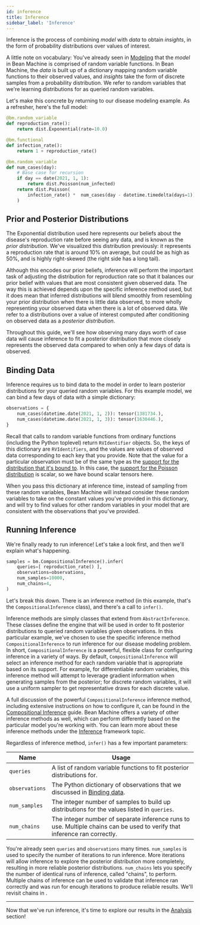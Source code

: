 ```yaml
---
id: inference
title: Inference
sidebar_label: 'Inference'
---
```


<!-- @import "../../header.md" -->

Inference is the process of combining _model_ with _data_ to obtain _insights_, in the form of probability distributions over values of interest.

A little note on vocabulary: You've already seen in [Modeling](../modeling/modeling.md) that the _model_ in Bean Machine is comprised of random variable functions. In Bean Machine, the _data_ is built up of a dictionary mapping random variable functions to their observed values, and _insights_ take the form of discrete samples from a probability distribution. We refer to random variables that we're learning distributions for as queried random variables.



Let's make this concrete by returning to our disease modeling example. As a refresher, here's the full model:


```py
@bm.random_variable
def reproduction_rate():
    return dist.Exponential(rate=10.0)

@bm.functional
def infection_rate():
    return 1 + reproduction_rate()

@bm.random_variable
def num_cases(day):
    # Base case for recursion
    if day == date(2021, 1, 1):
        return dist.Poisson(num_infected)
    return dist.Poisson(
        infection_rate() *  num_cases(day - datetime.timedelta(days=1))
    )
```


## Prior and Posterior Distributions


<!-- <img style="float: right;" src="../why_bean_machine/exponential_10.png" width='400px'> -->

The $\text{Exponential}$ distribution used here represents our beliefs about the disease's reproduction rate before seeing any data, and is known as the _prior distribution_. We've visualized this distribution previously: it represents a reproduction rate that is around 10% on average, but could be as high as 50%, and is highly right-skewed (the right side has a long tail).

Although this encodes our prior beliefs, inference will perform the important task of adjusting the distribution for reproduction rate so that it balances our prior belief with values that are most consistent given observed data. The way this is achieved depends upon the specific inference method used, but it does mean that inferred distributions will blend smoothly from resembling your prior distribution when there is little data observed, to more wholly representing your observed data when there is a lot of observed data. We refer to a distributions over a value of interest computed after conditioning on observed data as a _posterior distribution_.

Throughout this guide, we'll see how observing many days worth of case data will cause inference to fit a posterior distribution that more closely represents the observed data compared to when only a few days of data is observed.

## <a name="binding_data"></a>Binding Data

Inference requires us to bind data to the model in order to learn posterior distributions for your queried random variables. For this example model, we can bind a few days of data with a simple dictionary:

```py
observations = {
    num_cases(datetime.date(2021, 1, 2)): tensor(1381734.),
    num_cases(datetime.date(2021, 1, 3)): tensor(1630446.),
}
```

Recall that calls to random variable functions from ordinary functions (including the Python toplevel) return `RVIdentifier` objects. So, the keys of this dictionary are `RVIdentifiers`, and the values are values of observed data corresponding to each key that you provide. Note that the value for a particular observation must be of the same type as the [support for the distribution that it's bound to](https://pytorch.org/docs/stable/distributions.html#torch.distributions.distribution.Distribution.support). In this case, the [support for the $\text{Poisson}$ distribution](https://pytorch.org/docs/stable/distributions.html#torch.distributions.poisson.Poisson.support) is scalar, so we have bound scalar tensors here.

When you pass this dictionary at inference time, instead of sampling from these random variables, Bean Machine will instead consider these random variables to take on the constant values you've provided in this dictionary, and will try to find values for other random variables in your model that are consistent with the observations that you've provided.

## Running Inference

We're finally ready to run inference! Let's take a look first, and then we'll explain what's happening.

```py
samples = bm.CompositionalInference().infer(
    queries=[ reproduction_rate() ],
    observations=observations,
    num_samples=10000,
    num_chains=4,
)
```

Let's break this down. There is an inference method (in this example, that's the `CompositionalInference` class), and there's a call to `infer()`.

Inference methods are simply classes that extend from `AbstractInference`. These classes define the engine that will be used in order to fit posterior distributions to queried random variables given observations. In this particular example, we've chosen to use the specific inference method `CompositionalInference` to run inference for our disease modeling problem. In short, `CompositionalInference` is a powerful, flexible class for configuring inference in a variety of ways. By default, `CompositionalInference` will select an inference method for each random variable that is appropriate based on its support. For example, for differentiable random variables, this inference method will attempt to leverage gradient information when generating samples from the posterior; for discrete random variables, it will use a uniform sampler to get representative draws for each discrete value.

A full discussion of the powerful `CompositionalInference` inference method, including extensive instructions on how to configure it, can be found in the [Compositional Inference](../../framework_topics/programmable_inference/compositional_inference.md) guide. Bean Machine offers a variety of other inference methods as well, which can perform differently based on the particular model you're working with. You can learn more about these inference methods under the [Inference](../../framework_topics/inference/inference.md) framework topic.

Regardless of inference method, `infer()` has a few important parameters:

| Name | Usage
| --- | ---
| `queries` | A list of random variable functions to fit posterior distributions for.
| `observations` | The Python dictionary of observations that we discussed in [Binding data](#binding_data).
| `num_samples` | The integer number of samples to build up distributions for the values listed in `queries`.
| `num_chains` | The integer number of separate inference runs to use. Multiple chains can be used to verify that inference ran correctly.

You're already seen `queries` and `observations` many times. `num_samples` is used to specify the number of iterations to run inference. More iterations will allow inference to explore the posterior distribution more completely, resulting in more reliable posterior distributions. `num_chains` lets you specify the number of identical runs of inference, called "chains", to perform. Multiple chains of inference can be used to validate that inference ran correctly and was run for enough iterations to produce reliable results. We'll revisit chains in .

---

Now that we've run inference, it's time to explore our results in
the [Analysis](../analysis/analysis.md) section!
